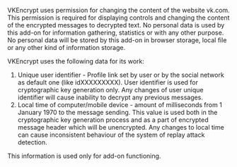 VKEncrypt uses permission for changing the content of the website vk.com. This permission is required for displaying controls and changing the content of the encrypted messages to decrypted text.
No personal data is used by this add-on for information gathering, statistics or with any other purpose.
No personal data will be stored by this add-on in browser storage, local file or any other kind of information storage.

VKEncrypt uses the following data for its work:
1. Unique user identifier - Profile link set by user or by the social network as default one (like idXXXXXXXXX). User identifier is used for cryptographic key generation only. Any changes of user unique identifier will cause inability to decrypt any previous messages.
2. Local time of computer/mobile device - amount of milliseconds from 1 January 1970 to the message sending. This value is used both in the cryptographic key generation process and as a part of encrypted message header which will be unencrypted. Any changes to local time can cause inconsistent behaviour of the system of replay attack detection.

This information is used only for add-on functioning.
